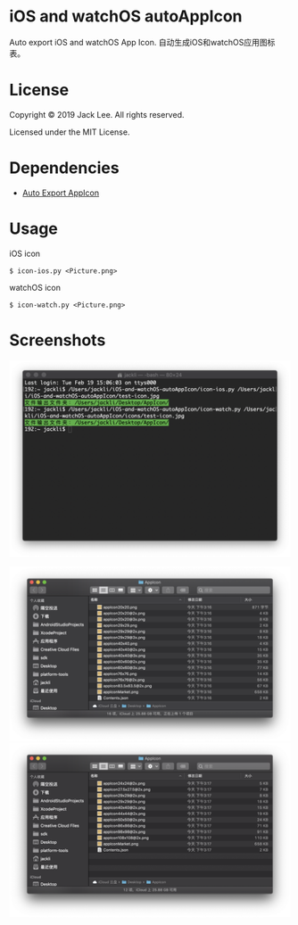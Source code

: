 # iOS and watchOS autoAppIcon
Auto export iOS and watchOS App Icon. 自动生成iOS和watchOS应用图标表。

# License
Copyright © 2019 Jack Lee. All rights reserved.

Licensed under the MIT License.

# Dependencies
* [Auto Export AppIcon](https://github.com/mgfjxxiexiaolong/autoExportAppIcon)

# Usage
iOS icon

```
$ icon-ios.py <Picture.png>
```

watchOS icon

```
$ icon-watch.py <Picture.png>
```

# Screenshots
![Console](images/console.png)

![iOS icons](images/iOS-icons.png) ![watchOS icons](images/watchOS-icons.png)



